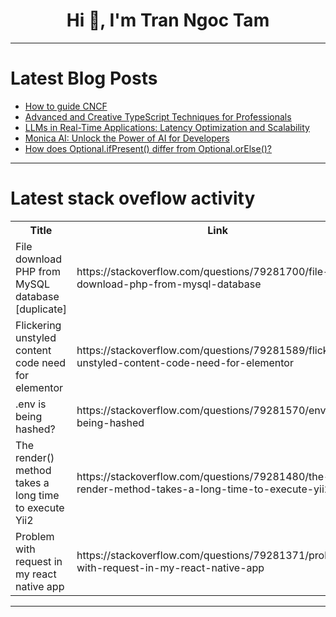 <h1 align="center">Hi 👋, I'm Tran Ngoc Tam</h1>

---

# Latest Blog Posts 
<!-- BLOG-POST-LIST:START -->
- [How to guide CNCF](https://dev.to/vaibhavpatil123/how-to-guide-cncf-3h60)
- [Advanced and Creative TypeScript Techniques for Professionals](https://dev.to/shafayeat/advanced-and-creative-typescript-techniques-for-professionals-1f02)
- [LLMs in Real-Time Applications: Latency Optimization and Scalability](https://dev.to/virajlakshitha/llms-in-real-time-applications-latency-optimization-and-scalability-307n)
- [Monica AI: Unlock the Power of AI for Developers](https://dev.to/tharindumadubashna/monica-ai-unlock-the-power-of-ai-for-developers-4hki)
- [How does Optional.ifPresent&lpar;&rpar; differ from Optional.orElse&lpar;&rpar;?](https://dev.to/realnamehidden1_61/how-does-optionalifpresent-differ-from-optionalorelse-391e)
<!-- BLOG-POST-LIST:END -->

---

# Latest stack oveflow activity
<table>
  <tr><th>Title</th><th>Link</th></tr>
  <!-- STACKOVERFLOW:START --><tr><td>File download PHP from MySQL database [duplicate]</td><td>https://stackoverflow.com/questions/79281700/file-download-php-from-mysql-database</td></tr><tr><td>Flickering unstyled content code need for elementor</td><td>https://stackoverflow.com/questions/79281589/flickering-unstyled-content-code-need-for-elementor</td></tr><tr><td>.env is being hashed?</td><td>https://stackoverflow.com/questions/79281570/env-is-being-hashed</td></tr><tr><td>The render&lpar;&rpar; method takes a long time to execute Yii2</td><td>https://stackoverflow.com/questions/79281480/the-render-method-takes-a-long-time-to-execute-yii2</td></tr><tr><td>Problem with request in my react native app</td><td>https://stackoverflow.com/questions/79281371/problem-with-request-in-my-react-native-app</td></tr><!-- STACKOVERFLOW:END -->
</table>

---


